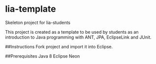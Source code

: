 # lia-template
Skeleton project for lia-students

This project is created as a template to be used by students as an introduction to Java programming with ANT, JPA, EclipseLink and JUnit.

##Instructions
Fork project and import it into Eclipse.

##Prerequisites
Java 8 
Eclipse Neon
